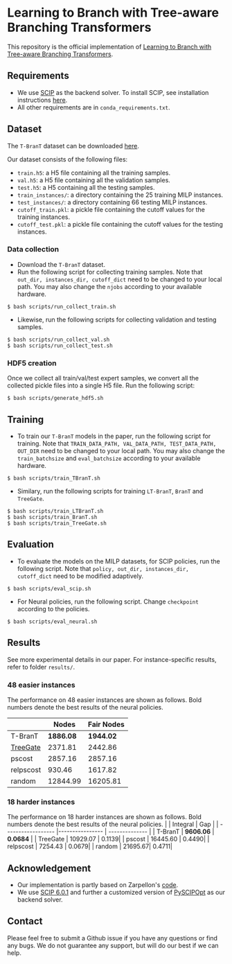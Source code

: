 # Learning to Branch with Tree-aware Branching Transformers
This repository is the official implementation of [Learning to Branch with Tree-aware Branching Transformers](https://www.sciencedirect.com/science/article/pii/S0950705122007298).
## Requirements
- We use [SCIP]((https://scip.zib.de/index.php#download)) as the backend solver. To install SCIP, see installation instructions [here](SCIP_INSTALL.md). 
- All other requirements are in `conda_requirements.txt`.
## Dataset
The `T-BranT` dataset can be downloaded [here](https://data.mendeley.com/datasets/8msnxmvdgp/1).

Our dataset consists of the following files:
- `train.h5`: a H5 file containing all the training samples.
- `val.h5`: a H5 file containing all the validation samples.
- `test.h5`: a H5 containing all the testing samples.
- `train_instances/`: a directory containing the 25 training MILP instances.
- `test_instances/`: a directory containing 66 testing MILP instances.
- `cutoff_train.pkl`: a pickle file containing the cutoff values for the training instances.
- `cutoff_test.pkl`: a pickle file containing the cutoff values for the testing instances.

### Data collection
- Download the `T-BranT` dataset. 
- Run the following script for collecting training samples. Note that `out_dir, instances_dir, cutoff_dict` need to be changed to your local path. You may also change the `njobs` according to your available hardware.
```
$ bash scripts/run_collect_train.sh
```
- Likewise, run the following scripts for collecting validation and testing samples.
```
$ bash scripts/run_collect_val.sh
$ bash scripts/run_collect_test.sh
```
### HDF5 creation
Once we collect all train/val/test expert samples, we convert all the collected pickle files into a single H5 file. Run the following script:
```convert_to_h5
$ bash scripts/generate_hdf5.sh
```

## Training

- To train our `T-BranT` models in the paper, run the following script for training. Note that `TRAIN_DATA_PATH, VAL_DATA_PATH, TEST_DATA_PATH, OUT_DIR` need to be changed to your local path. You may also change the `train_batchsize` and `eval_batchsize` according to your available hardware.

```train_tbrant
$ bash scripts/train_TBranT.sh
```
- Similary, run the following scripts for training `LT-BranT`, `BranT` and `TreeGate`.

```train_treegate
$ bash scripts/train_LTBranT.sh
$ bash scripts/train_BranT.sh
$ bash scripts/train_TreeGate.sh
```

## Evaluation

- To evaluate the models on the MILP datasets, for SCIP policies, run the following script. Note that `policy, out_dir, instances_dir, cutoff_dict` need to be modified adaptively.

```eval_SCIP
$ bash scripts/eval_scip.sh
```

- For Neural policies, run the following script. Change `checkpoint` according to the policies.
```eval_neural
$ bash scripts/eval_neural.sh
```
## Results
See more experimental details in our paper. For instance-specific results, refer to folder `results/`.
### 48 easier instances

The performance on 48 easier instances are shown as follows. Bold numbers denote the best results of the neural policies.

|                    | Nodes  | Fair Nodes |
| ------------------ |---------------- | -------------- |
| T-BranT   |     **1886.08**         |      **1944.02**       |
| [TreeGate]((https://github.com/ds4dm/branch-search-trees))  | 2371.81 | 2442.86|
| pscost    | 2857.16 | 2857.16|
| relpscost | 930.46  | 1617.82|
| random    | 12844.99| 16205.81|



### 18 harder instances
The performance on 18 harder instances are shown as follows. Bold numbers denote the best results of the neural policies.
|                    | Integral  | Gap |
| ------------------ |---------------- | -------------- |
| T-BranT   |     **9606.06**         |      **0.0684**       |
| TreeGate  | 10929.07 | 0.1139|
| pscost    | 16445.60 | 0.4490|
| relpscost | 7254.43  | 0.0679|
| random    | 21695.67| 0.4711|


## Acknowledgement
- Our implementation is partly based on Zarpellon's [code](https://github.com/ds4dm/branch-search-trees).
- We use [SCIP 6.0.1](https://scip.zib.de/index.php#download) and further a customized version of [PySCIPOpt](https://github.com/ds4dm/PySCIPOpt/tree/branch-search-trees) as our backend solver.

## Contact
Please feel free to submit a Github issue if you have any questions or find any bugs. We do not guarantee any support, but will do our best if we can help.
